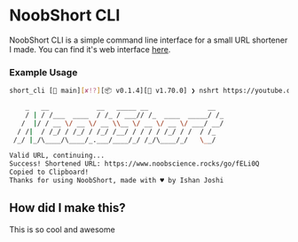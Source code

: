 # NoobShort CLI

NoobShort CLI is a simple command line interface for a small URL shortener I made. You can find it's web interface [here](https://noobscience.rocks/go).

### Example Usage
```bash
short_cli [ main][✘!?][📦 v0.1.4][🦀 v1.70.0] ❯ nshrt https://youtube.com

    _   __            __   _____ __               __
    / | / /___  ____  / /_ / ___// /_  ____  _____/ /_
   /  |/ / __ \/ __ \/ __ \\__ \/ __ \/ __ \/ ___/ __/
  / /|  / /_/ / /_/ / /_/ /__/ / / / / /_/ / /  / /_
 /_/ |_/\____/\____/_.___/____/_/ /_/\____/_/   \__/

Valid URL, continuing...
Success! Shortened URL: https://www.noobscience.rocks/go/fELi0Q
Copied to Clipboard!
Thanks for using NoobShort, made with ♥ by Ishan Joshi
```

## How did I make this?

This is so cool and awesome
